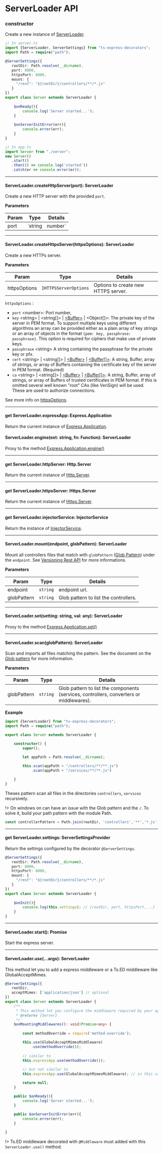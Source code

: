 # ServerLoader API
### constructor

Create a new instance of [ServerLoader](api/common/server/serverloader.md). 

```typescript
// In server.ts
import {ServerLoader, ServerSettings} from "ts-express-decorators";
import Path = require("path");

@ServerSettings({
   rootDir: Path.resolve(__dirname),
   port: 8000,
   httpsPort: 8080,
   mount: {
     "/rest": "${rootDir}/controllers/**/*.js"
   }
})
export class Server extends ServerLoader {
    
    $onReady(){
        console.log('Server started...');
    }
    
    $onServerInitError(err){
        console.error(err);
    }
}

// In app.ts
import Server from "./server";
new Server()
   .start()
   .then(() => console.log('started'))
   .catch(er => console.error(er));
```

***

#### ServerLoader.createHttpServer(port): ServerLoader

Create a new HTTP server with the provided `port`.

**Parameters**

Param | Type | Details
---|---|---
port | `string|number` | The HTTP port server.

***

#### ServerLoader.createHttpsServer(httpsOptions): ServerLoader

Create a new HTTPs server.

**Parameters**

Param | Type | Details
---|---|---
httpsOptions | `IHTTPSServerOptions` | Options to create new HTTPS server.

`httpsOptions` <IHTTPSServerOptions>:

* `port` &lt;number&gt;: Port number,
* `key` &lt;string&gt; | &lt;string[]&gt; | [&lt;Buffer&gt;](https://nodejs.org/api/buffer.html#buffer_class_buffer) | &lt;Object[]&gt;: The private key of the server in PEM format. To support multiple keys using different algorithms an array can be provided either as a plain array of key strings or an array of objects in the format `{pem: key, passphrase: passphrase}`. This option is required for ciphers that make use of private keys.
* `passphrase` &lt;string&gt; A string containing the passphrase for the private key or pfx.
* `cert` &lt;string&gt; | &lt;string[]&gt; | [&lt;Buffer&gt;](https://nodejs.org/api/buffer.html#buffer_class_buffer) | [&lt;Buffer[]&gt;](https://nodejs.org/api/buffer.html#buffer_class_buffer): A string, Buffer, array of strings, or array of Buffers containing the certificate key of the server in PEM format. (Required)
* `ca` &lt;string&gt; | &lt;string[]&gt; | [&lt;Buffer&gt;](https://nodejs.org/api/buffer.html#buffer_class_buffer) | [&lt;Buffer[]&gt;](https://nodejs.org/api/buffer.html#buffer_class_buffer): A string, Buffer, array of strings, or array of Buffers of trusted certificates in PEM format. If this is omitted several well known "root" CAs (like VeriSign) will be used. These are used to authorize connections.

See more info on [httpsOptions](https://nodejs.org/api/tls.html#tls_tls_createserver_options_secureconnectionlistener).

***

#### get ServerLoader.expressApp: Express.Application

Return the current instance of [Express.Application](http://expressjs.com/fr/4x/api.html#app).

#### ServerLoader.engine(ext: string, fn: Function): ServerLoader

Proxy to the method [Express.Application.engine()](http://expressjs.com/fr/4x/api.html#app)

***

#### get ServerLoader.httpServer: Http.Server

Return the current instance of [Http.Server](https://nodejs.org/api/http.html#http_class_http_server).

***

#### get ServerLoader.httpsServer: Https.Server

Return the current instance of [Https.Server](https://nodejs.org/api/https.html#https_class_https_server).

***

#### get ServerLoader.injectorService: InjectorService

Return the instance of [InjectorService](api/injector-service.md).

***

#### ServerLoader.mount(endpoint, globPattern): ServerLoader

Mount all controllers files that match with `globPattern` ([Glob Pattern](https://www.npmjs.com/package/glob)) under the `endpoint`. See  [Versioning Rest API](https://github.com/Romakita/ts-express-decorators/wiki/Class:-ServerLoader-Versioning-Rest-API) for more informations.

**Parameters**

Param | Type | Details
---|---|---
endpoint | `string` | endpoint url.
globPattern | `string` | Glob pattern to list the controllers.

***

#### ServerLoader.set(setting: string, val: any): ServerLoader

Proxy to the method [Express.Application.set()](http://expressjs.com/fr/4x/api.html#app)

***

#### ServerLoader.scan(globPattern): ServerLoader

Scan and imports all files matching the pattern. See the document on the [Glob pattern](https://www.npmjs.com/package/glob) for more information.

**Parameters**

Param | Type | Details
---|---|---
globPattern | `string` | Glob pattern to list the components (services, controllers, converters or middlewares).

**Example**
```typescript
import {ServerLoader} from "ts-express-decorators";
import Path = require("path");

export class Server extends ServerLoader {

    constructor() {
        super();

        let appPath = Path.resolve(__dirname);
        
        this.scan(appPath + "/controllers/**/**.js")
            .scan(appPath + "/services/**/**.js")

    }
}
```
Theses pattern scan all files in the directories `controllers`, `services` recursively.

!> On windows on can have an issue with the Glob pattern and the `/`. To solve it, build your path pattern with the module Path.

```typescript
const controllerPattern = Path.join(rootDir, 'controllers','**','*.js');
```

***
#### get ServerLoader.settings: ServerSettingsProvider

Return the settings configured by the decorator `@ServerSettings`.

```typescript
@ServerSettings({
   rootDir: Path.resolve(__dirname),
   port: 8000,
   httpsPort: 8080,
   mount: {
     "/rest": "${rootDir}/controllers/**/*.js"
   }
})
export class Server extends ServerLoader {
    
    $onInit(){
        console.log(this.settings); // {rootDir, port, httpsPort,...}
    }
}
```

***

#### ServerLoader.start(): Promise

Start the express server.

***

#### ServerLoader.use(...args): ServerLoader

This method let you to add a express middleware or a Ts.ED middleware like GlobalAcceptMimes.

```typescript
@ServerSettings({
   rootDir,
   acceptMimes: ['application/json'] // optional
})
export class Server extends ServerLoader {
    /**
     * This method let you configure the middleware required by your application to works.
     * @returns {Server}
     */
    $onMountingMiddlewares(): void|Promise<any> {
    
        const methodOverride = require('method-override');

        this.use(GlobalAcceptMimesMiddleware)
            .use(methodOverride());
        
        // similar to 
        this.expressApp.use(methodOverride());
        
        // but not similar to
        this.expressApp.use(GlobalAcceptMimesMiddleware); // in this case, this middleware will not be added correctly to express.

        return null;
    }

    public $onReady(){
        console.log('Server started...');
    }
   
    public $onServerInitError(err){
        console.error(err);
    }

}
```
!> Ts.ED middleware decorated with `@Middleware` must added with this `ServerLoader.use()` method.
